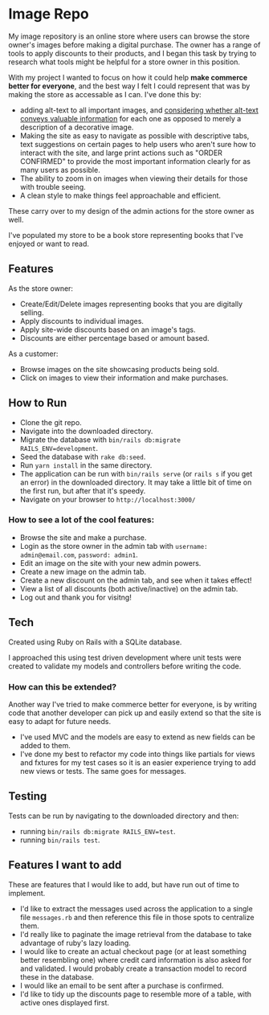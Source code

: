 # Image Repo

My image repository is an online store where users can browse the store owner's images before making a digital purchase. The owner has a range of tools to apply discounts to their products, and I began this task by trying to research what tools might be helpful for a store owner in this position.

With my project I wanted to focus on how it could help **make commerce better for everyone**, and the best way I felt I could represent that was by making the store as accessable as I can. I've done this by:
- adding alt-text to all important images, and [considering whether alt-text conveys valuable information](https://ux.shopify.com/writing-for-all-people-how-to-use-alternative-text-well-1205a18307a1#.izw9gzaa9) for each one as opposed to merely a description of a decorative image.
- Making the site as easy to navigate as possible with descriptive tabs, text suggestions on certain pages to help users who aren't sure how to interact with the site, and large print actions such as "ORDER CONFIRMED" to provide the most important information clearly for as many users as possible.
- The ability to zoom in on images when viewing their details for those with trouble seeing.
- A clean style to make things feel approachable and efficient.

These carry over to my design of the admin actions for the store owner as well.

I've populated my store to be a book store representing books that I've enjoyed or want to read. 

## Features

As the store owner:
- Create/Edit/Delete images representing books that you are digitally selling.
- Apply discounts to individual images.
- Apply site-wide discounts based on an image's tags.
- Discounts are either percentage based or amount based.

As a customer:
- Browse images on the site showcasing products being sold.
- Click on images to view their information and make purchases.

## How to Run

- Clone the git repo.
- Navigate into the downloaded directory.
- Migrate the database with `bin/rails db:migrate RAILS_ENV=development`.
- Seed the database with `rake db:seed`.
- Run `yarn install` in the same directory.
- The application can be run with `bin/rails serve` (or `rails s` if you get an error) in the downloaded directory. It may take a little bit of time on the first run, but after that it's speedy.
- Navigate on your browser to `http://localhost:3000/`

### How to see a lot of the cool features:
 
- Browse the site and make a purchase.
- Login as the store owner in the admin tab with `username: admin@email.com`, `password: admin1`.
- Edit an image on the site with your new admin powers.
- Create a new image on the admin tab.
- Create a new discount on the admin tab, and see when it takes effect!
- View a list of all discounts (both active/inactive) on the admin tab.
- Log out and thank you for visitng!


## Tech

 Created using Ruby on Rails with a SQLite database.

I approached this using test driven development where unit tests were created to validate my models and controllers before writing the code.

### How can this be extended?

Another way I've tried to make commerce better for everyone, is by writing code that another developer can pick up and easily extend so that the site is easy to adapt for future needs.
- I've used MVC and the models are easy to extend as new fields can be added to them.
- I've done my best to refactor my code into things like partials for views and fxtures for my test cases so it is an easier experience trying to add new views or tests. The same goes for messages.

## Testing

Tests can be run by navigating to the downloaded directory and then:
- running `bin/rails db:migrate RAILS_ENV=test`.
- running `bin/rails test`.

## Features I want to add

These are features that I would like to add, but have run out of time to implement.

- I'd like to extract the messages used across the application to a single file `messages.rb` and then reference this file in those spots to centralize them.
- I'd really like to paginate the image retrieval from the database to take advantage of ruby's lazy loading.
- I would like to create an actual checkout page (or at least something better resembling one) where credit card information is also asked for and validated. I would probably create a transaction model to record these in the database.
- I would like an email to be sent after a purchase is confirmed.
- I'd like to tidy up the discounts page to resemble more of a table, with active ones displayed first.
